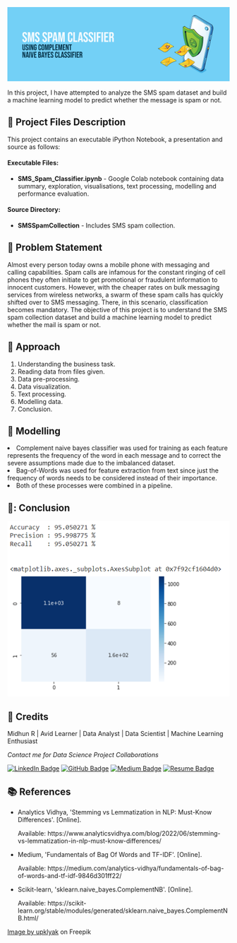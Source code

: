 <p align="center"> 
  <img src="Images/banner_spam.png" alt="Banner">
</p>

In this project, I have attempted to analyze the SMS spam dataset and build a machine learning model to predict whether the message is spam or not.

## :floppy_disk: Project Files Description</h2>

<p>This project contains an executable iPython Notebook, a presentation and source as follows:</p>
<h4>Executable Files:</h4>
<ul>
  <li><b>SMS_Spam_Classifier.ipynb</b> - Google Colab notebook containing data summary, exploration, visualisations, text processing, modelling and performance evaluation.</li>
</ul>

<h4>Source Directory:</h4>
<ul>
  <li><b>SMSSpamCollection</b> - Includes SMS spam collection.</li>
</ul>

## :book: Problem Statement

Almost every person today owns a mobile phone with messaging and calling capabilities. Spam calls are infamous for the constant ringing of cell phones they often initiate to get promotional or fraudulent information to innocent customers. However, with the cheaper rates on bulk messaging services from wireless networks, a swarm of these spam calls has quickly shifted over to SMS messaging. There, in this scenario, classification becomes mandatory.
The objective of this project is to understand the SMS spam collection dataset and build a machine learning model to predict whether the mail is spam or not.

## :book: Approach

1.	Understanding the business task.
2.	Reading data from files given.
3.	Data pre-processing.
4.	Data visualization.
5.	Text processing.
6.	Modelling data.
7.	Conclusion.

## :book: Modelling

<li>Complement naive bayes classifier was used for training as each feature represents the frequency of the word in each message and to correct the severe assumptions made due to the imbalanced dataset.</li> 
<li>Bag-of-Words was used for feature extraction from text since just the frequency of words needs to be considered instead of their importance.</li> 
<li>Both of these processes were combined in a pipeline.</li>

## 📘: Conclusion

<img src="Images/result_spam.png" alt="Result">

## :scroll: Credits

Midhun R | Avid Learner | Data Analyst | Data Scientist | Machine Learning Enthusiast
<p> <i> Contact me for Data Science Project Collaborations</i></p>


[![LinkedIn Badge](https://img.shields.io/badge/LinkedIn-0077B5?style=for-the-badge&logo=linkedin&logoColor=white)](https://www.linkedin.com/in/connectmidhunr/)
[![GitHub Badge](https://img.shields.io/badge/GitHub-100000?style=for-the-badge&logo=github&logoColor=white)](https://github.com/connect-midhunr/)
[![Medium Badge](https://img.shields.io/badge/Medium-1DA1F2?style=for-the-badge&logo=medium&logoColor=white)](https://medium.com/@connect.midhunr/)
[![Resume Badge](https://img.shields.io/badge/resume-0077B5?style=for-the-badge&logo=resume&logoColor=white)](https://drive.google.com/file/d/1Bho0SK8U3PMCK5UEyVEYnrNM9IYUUzcV/view?usp=sharing)

## :books: References
<ul>
  <li><p>Analytics Vidhya, 'Stemming vs Lemmatization in NLP: Must-Know Differences'. [Online].</p>
      <p>Available: https://www.analyticsvidhya.com/blog/2022/06/stemming-vs-lemmatization-in-nlp-must-know-differences/</p>
  </li>
  <li><p>Medium, 'Fundamentals of Bag Of Words and TF-IDF'. [Online].</p>
      <p>Available: https://medium.com/analytics-vidhya/fundamentals-of-bag-of-words-and-tf-idf-9846d301ff22/</p>
  </li>
  <li><p>Scikit-learn, 'sklearn.naive_bayes.ComplementNB'. [Online].</p>
      <p>Available: https://scikit-learn.org/stable/modules/generated/sklearn.naive_bayes.ComplementNB.html/</p>
  </li>
</ul>

<a href="https://www.freepik.com/free-vector/anti-spam-protection-landing-page-concept-email-security-safety-web-mail-system-vector-banner-filter-service-from-phishing-junk-messages-with-isometric-smartphone-shield-letters_24499395.htm#query=spam&position=32&from_view=search&track=sph">Image by upklyak</a> on Freepik
